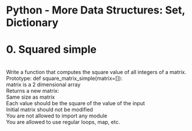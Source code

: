 <h1>Python - More Data Structures: Set, Dictionary</h1>
<h1>0. Squared simple</h1>
<br>
Write a function that computes the square value of all integers of a matrix.
<br>
Prototype: def square_matrix_simple(matrix=[]):<br>
matrix is a 2 dimensional array<br>
Returns a new matrix:<br>
Same size as matrix<br>
Each value should be the square of the value of the input<br>
Initial matrix should not be modified<br>
You are not allowed to import any module<br>
You are allowed to use regular loops, map, etc.<br>
